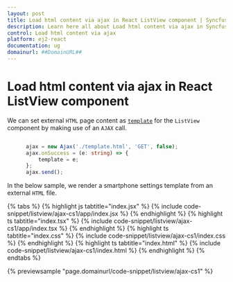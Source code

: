 ```yaml
---
layout: post
title: Load html content via ajax in React ListView component | Syncfusion
description: Learn here all about Load html content via ajax in Syncfusion React ListView component of Syncfusion Essential JS 2 and more.
control: Load html content via ajax 
platform: ej2-react
documentation: ug
domainurl: ##DomainURL##
---
```


# Load html content via ajax in React ListView component

We can set external `HTML` page content as [`template`](https://ej2.syncfusion.com/react/documentation/api/list-view/#template) for the `ListView` component by making use of an `AJAX` call.

```ts

      ajax = new Ajax('./template.html', 'GET', false);
      ajax.onSuccess = (e: string) => {
          template = e;
      };
      ajax.send();

```

In the below sample, we render a smartphone settings template from an external `HTML` file.

{% tabs %}
{% highlight js tabtitle="index.jsx" %}
{% include code-snippet/listview/ajax-cs1/app/index.jsx %}
{% endhighlight %}
{% highlight ts tabtitle="index.tsx" %}
{% include code-snippet/listview/ajax-cs1/app/index.tsx %}
{% endhighlight %}
{% highlight ts tabtitle="index.css" %}
{% include code-snippet/listview/ajax-cs1/index.css %}
{% endhighlight %}
{% highlight ts tabtitle="index.html" %}
{% include code-snippet/listview/ajax-cs1/index.html %}
{% endhighlight %}
{% endtabs %}

 {% previewsample "page.domainurl/code-snippet/listview/ajax-cs1" %}

